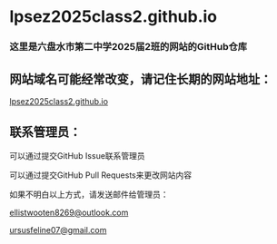# lpsez2025class2.github.io

### 这里是六盘水市第二中学2025届2班的网站的GitHub仓库

## 网站域名可能经常改变，请记住长期的网站地址：

[lpsez2025class2.github.io](https://lpsez2025class2.github.io/)

## 联系管理员：

可以通过提交GitHub Issue联系管理员

可以通过提交GitHub Pull Requests来更改网站内容

如果不明白以上方式，请发送邮件给管理员：

ellistwooten8269@outlook.com

ursusfeline07@gmail.com
